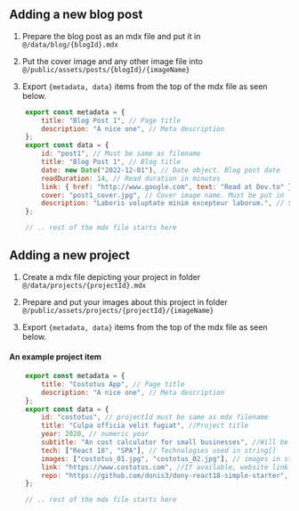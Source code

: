 ## Adding a new blog post

1. Prepare the blog post as an mdx file and put it in `@/data/blog/{blogId}.mdx`

2. Put the cover image and any other image file into `@/public/assets/posts/{blogId}/{imageName}`

3. Export `{metadata, data}` items from the top of the mdx file as seen below.



```js
    export const metadata = {
        title: "Blog Post 1", // Page title 
        description: "A nice one", // Meta description
    };
    export const data = {
        id: "post1", // Must be same as filename
        title: "Blog Post 1", // Blog title
        date: new Date("2022-12-01"), // Date object. Blog post date
        readDuration: 14, // Read duration in minutes
        link: { href: "http://www.google.com", text: "Read at Dev.to" }, // An optional link for blog post's external version
        cover: "post1_cover.jpg", // Cover image name. Must be put in `@/public/assets/posts/{blogId}/{imageName}`. (Optional)
        description: "Laboris voluptate minim excepteur laborum.", // Short description text for small post item 
    };

    // .. rest of the mdx file starts here
```


## Adding a new project

1. Create a mdx file depicting your project in folder `@/data/projects/{projectId}.mdx`

2. Prepare and put your images about this project in folder `@/public/assets/projects/{projectId}/{imageName}`

3. Export `{metadata, data}` items from the top of the mdx file as seen below.

#### An example project item

```js
    export const metadata = {
        title: "Costotus App", // Page title 
        description: "A nice one", // Meta description
    };
    export const data = {
        id: "costotus", // projectId must be same as mdx filename
		title: "Culpa officia velit fugiat", //Project title
		year: 2020, // numeric year
		subtitle: "An cost calculator for small businesses", //Will be displayed in projects page under each project
		tech: ["React 18", "SPA"], // Technologies used in string[]
		images: ["costotus_01.jpg", "costotus_02.jpg"], // images in string[]. First image will be cover image
		link: "https://www.costotus.com", //If available, website link
        repo: "https://github.com/donis3/dony-react18-simple-starter", // If available git repo link
    };

    // .. rest of the mdx file starts here
```
